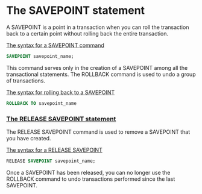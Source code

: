 # The SAVEPOINT statement
A SAVEPOINT is a point in a transaction when you can roll the transaction back to a certain point without rolling back the entire transaction.

<u>The syntax for a SAVEPOINT command</u>
```sql
SAVEPOINT savepoint_name;
```

This command serves only in the creation of a SAVEPOINT among all the transactional statements. The ROLLBACK command is used to undo a group of transactions.

<u>The syntax for rolling back to a SAVEPOINT</u>
```sql
ROLLBACK TO savepoint_name
```

### <b><u>The RELEASE SAVEPOINT statement</u></b>
The RELEASE SAVEPOINT command is used to remove a SAVEPOINT that you have created.

<u>The syntax for a RELEASE SAVEPOINT</u>
```sql
RELEASE SAVEPOINT savepoint_name;
```

Once a SAVEPOINT has been released, you can no longer use the ROLLBACK command to undo transactions performed since the last SAVEPOINT.